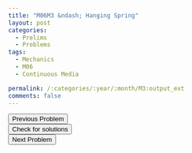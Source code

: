 ```yaml
---
title: "M06M3 &ndash; Hanging Spring"
layout: post
categories:
  - Prelims
  - Problems
tags:
  - Mechanics
  - M06
  - Continuous Media

permalink: /:categories/:year/:month/M3:output_ext
comments: false
---
```

<object data="2006M3M.pdf" type="application/pdf" width="100%" height="500"></object>

<div class='navbar'>
	<div float='left'><button onclick="window.location='M2.html'" >Previous Problem</button></div>
	<div float='center'><button onclick="window.location='https://princetonprelim.com/prelim/17/'">Check for solutions</button></div>
	<div float='right'><button onclick="window.location='E1.html'" > Next Problem</button></div>
</div>
